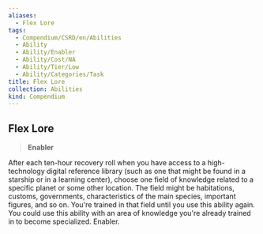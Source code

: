 ```yaml
---
aliases:
  - Flex Lore
tags:
  - Compendium/CSRD/en/Abilities
  - Ability
  - Ability/Enabler
  - Ability/Cost/NA
  - Ability/Tier/Low
  - Ability/Categories/Task
title: Flex Lore
collection: Abilities
kind: Compendium
---
```

## Flex Lore  
>**Enabler**
  
After each ten-hour recovery roll when you have access to a high-technology digital reference library (such as one that might be found in a starship or in a learning center), choose one field of knowledge related to a specific planet or some other location. The field might be habitations, customs, governments, characteristics of the main species, important figures, and so on. You're trained in that field until you use this ability again. You could use this ability with an area of knowledge you're already trained in to become specialized. Enabler.